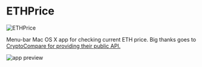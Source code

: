 # ETHPrice

![ETHPrice](http://i.imgur.com/cTbXvgG.png)

Menu-bar Mac OS X app for checking current ETH price. Big thanks goes to [CryptoCompare for providing their public API.](https://www.cryptocompare.com/api/) 

![app preview](http://i.imgur.com/G6jqjCm.png)
